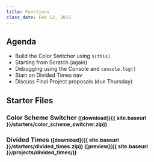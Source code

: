 ```yaml
---
title: Functions
class_date: Feb 12, 2015
---
```


Agenda
------

* Build the Color Switcher using `$(this)`
* Starting from Scratch (again)
* Debugging using the Console and `console.log()`
* Start on Divided Times nav
* Discuss Final Project proposals (due Thursday)


Starter Files
-------------

### Color Scheme Switcher <small>([download]({{ site.baseurl }}/starters/color_scheme_switcher.zip))</small>

### Divided Times <small>([download]({{ site.baseurl }}/starters/divided_times.zip)) ([preview]({{ site.baseurl }}/projects/divided_times/))</small>
